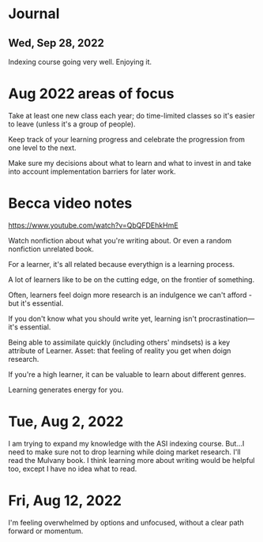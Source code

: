 # Journal
## Wed, Sep 28, 2022
Indexing course going very well. Enjoying it. 



# Aug 2022 areas of focus

Take at least one new class each year; do time-limited classes so it's easier to leave (unless it's a group of people).

Keep track of your learning progress and celebrate the progression from one level to the next.

Make sure my decisions about what to learn and what to invest in and take into account implementation barriers for later work.

# Becca video notes

https://www.youtube.com/watch?v=QbQFDEhkHmE

Watch nonfiction about what you're writing about. Or even a random nonfiction unrelated book.

For a learner, it's all related because everythign is a learning process.

A lot of learners like to be on the cutting edge, on the frontier of something.

Often, learners feel doign more research is an indulgence we can't afford - but it's essential.

If you don't know what you should write yet, learning isn't procrastination—it's essential.

Being able to assimilate quickly (including others' mindsets) is a key attribute of Learner. Asset: that feeling of reality you get when doign research.

If you're a high learner, it can be valuable to learn about different genres.

Learning generates energy for you.

# Tue, Aug 2, 2022

I am trying to expand my knowledge with the ASI indexing course. But...I need to make sure not to drop learning while doing market research. I'll read the Mulvany book. I think learning more about writing would be helpful too, except I have no idea what to read.

# Fri, Aug 12, 2022

I'm feeling overwhelmed by options and unfocused, without a clear path forward or momentum.